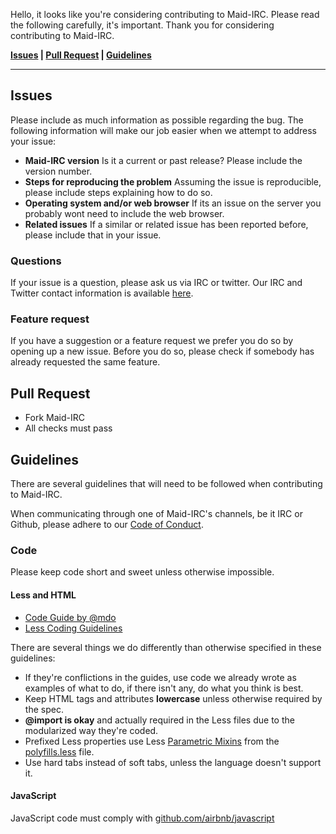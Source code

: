 Hello, it looks like you're considering contributing to Maid-IRC. Please read the following carefully, it's important. Thank you for considering contributing to Maid-IRC.

**[Issues](#issues) | [Pull Request](#pull-request) | [Guidelines](#guidelines)**

---

## Issues

Please include as much information as possible regarding the bug. The following information will make our job easier when we attempt to address your issue:

- **Maid-IRC version** Is it a current or past release? Please include the version number.
- **Steps for reproducing the problem** Assuming the issue is reproducible, please include steps explaining how to do so.
- **Operating system and/or web browser** If its an issue on the server you probably wont need to include the web browser.
- **Related issues** If a similar or related issue has been reported before, please include that in your issue.

### Questions

If your issue is a question, please ask us via IRC or twitter. Our IRC and Twitter contact information is available [here](README.md#community).

### Feature request

If you have a suggestion or a feature request we prefer you do so by opening up a new issue. Before you do so, please check if somebody has already requested the same feature.

## Pull Request

- Fork Maid-IRC
- All checks must pass

## Guidelines

There are several guidelines that will need to be followed when contributing to Maid-IRC.

When communicating through one of Maid-IRC's channels, be it IRC or Github, please adhere to our [Code of Conduct](https://github.com/Phalanxia/Maid-IRC/wiki/Code-of-Conduct).

### Code

Please keep code short and sweet unless otherwise impossible.

#### Less and HTML

- [Code Guide by @mdo](https://github.com/mdo/code-guide)
- [Less Coding Guidelines](https://gist.github.com/fat/a47b882eb5f84293c4ed)

There are several things we do differently than otherwise specified in these guidelines:

- If they're conflictions in the guides, use code we already wrote as examples of what to do, if there isn't any, do what you think is best.
- Keep HTML tags and attributes **lowercase** unless otherwise required by the spec.
- **@import is okay** and actually required in the Less files due to the modularized way they're coded.
- Prefixed Less properties use Less [Parametric Mixins](http://lesscss.org/features/#mixins-parametric-feature) from the [polyfills.less](https://github.com/Phalanxia/Maid-IRC/blob/master/src/client/less/polyfills.less) file.
- Use hard tabs instead of soft tabs, unless the language doesn't support it.

#### JavaScript
JavaScript code must comply with [github.com/airbnb/javascript](https://github.com/airbnb/javascript)
